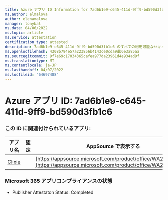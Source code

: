 ```yaml
---
title: Azure アプリ ID Information for 7ad6b1e9-c645-411d-9ff9-bd590d3fb1c6
ms.author: elmalova
author: elenamalova
manager: tonybal
ms.date: 04/06/2022
ms.topic: article
ms.service: attestation
certification_type: attested
description: 7ad6b1e9-c645-411d-9ff9-bd590d3fb1c6 のすべての利用可能なセキュリティとコンプライアンス情報。
ms.openlocfilehash: 4308b794e57a223856b4143ce0cda9db6e3a85aa
ms.sourcegitcommit: 9f7e69c17034365cafea977da23961d4e934ad9f
ms.translationtype: MT
ms.contentlocale: ja-JP
ms.lasthandoff: 04/07/2022
ms.locfileid: "64697488"
---
```

# <a name="azure-app-id-7ad6b1e9-c645-411d-9ff9-bd590d3fb1c6"></a>Azure アプリ ID: 7ad6b1e9-c645-411d-9ff9-bd590d3fb1c6


### <a name="apps-associated-with-this-id"></a>この ID に関連付けられているアプリ:
| **アプリ名** | **認定** | **AppSource で表示する** |
|--------------|---------------|-----------------------|
| [Clixie](../forward/WA200003880.md) |  | [https://appsource.microsoft.com/product/office/WA200003880](https://appsource.microsoft.com/product/office/WA200003880) |

### <a name="microsoft-365-app-compliance-status"></a>Microsoft 365 アプリコンプライアンスの状態
- Publisher Attestaton Status: Completed
